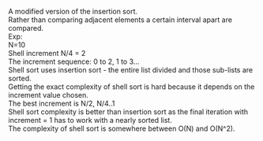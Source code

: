A modified version of the insertion sort.  
Rather than comparing adjacent elements a certain interval apart are compared.  
Exp:   
N=10  
Shell increment N/4 = 2  
The increment sequence: 0 to 2, 1 to 3...  
Shell sort uses insertion sort - the entire list divided and those sub-lists are sorted.  
Getting the exact complexity of shell sort is hard because it depends on the increment value chosen.  
The best increment is N/2, N/4..1  
Shell sort complexity is better than insertion sort as the final iteration with increment = 1 has to work with a nearly sorted list.  
The complexity of shell sort is somewhere between O(N) and O(N^2).  
